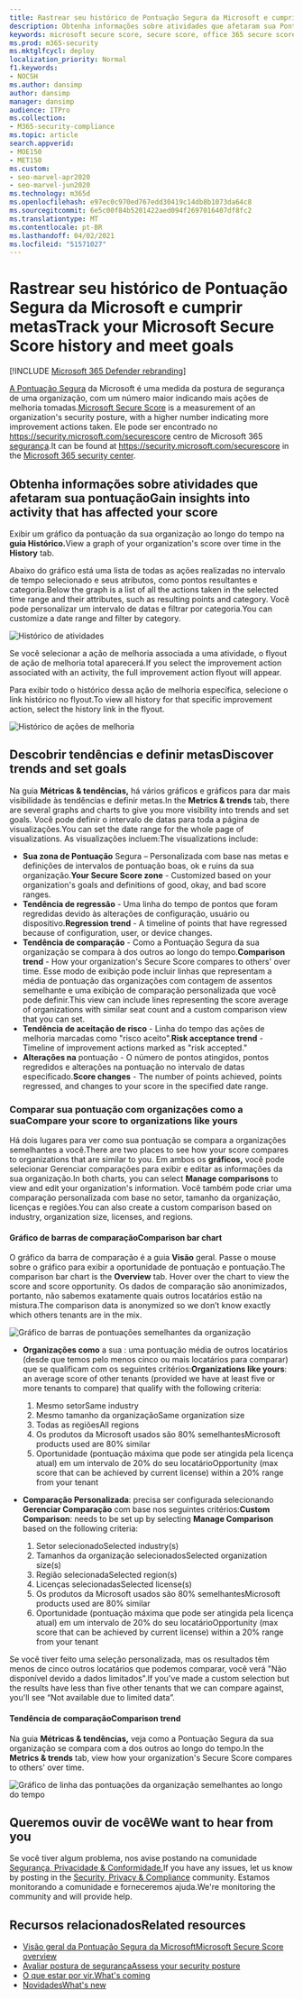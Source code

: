 ```yaml
---
title: Rastrear seu histórico de Pontuação Segura da Microsoft e cumprir metas
description: Obtenha informações sobre atividades que afetaram sua Pontuação Segura da Microsoft. Descobrir tendências e definir metas.
keywords: microsoft secure score, secure score, office 365 secure score, microsoft security score, microsoft 365 security center, improvement actions
ms.prod: m365-security
ms.mktglfcycl: deploy
localization_priority: Normal
f1.keywords:
- NOCSH
ms.author: dansimp
author: dansimp
manager: dansimp
audience: ITPro
ms.collection:
- M365-security-compliance
ms.topic: article
search.appverid:
- MOE150
- MET150
ms.custom:
- seo-marvel-apr2020
- seo-marvel-jun2020
ms.technology: m365d
ms.openlocfilehash: e97ec0c970ed767edd30419c14db8b1073da64c8
ms.sourcegitcommit: 6e5c00f84b5201422aed094f2697016407df8fc2
ms.translationtype: MT
ms.contentlocale: pt-BR
ms.lasthandoff: 04/02/2021
ms.locfileid: "51571027"
---
```

# <a name="track-your-microsoft-secure-score-history-and-meet-goals"></a><span data-ttu-id="450fe-105">Rastrear seu histórico de Pontuação Segura da Microsoft e cumprir metas</span><span class="sxs-lookup"><span data-stu-id="450fe-105">Track your Microsoft Secure Score history and meet goals</span></span>

[!INCLUDE [Microsoft 365 Defender rebranding](../includes/microsoft-defender.md)]

<span data-ttu-id="450fe-106">[A Pontuação Segura](microsoft-secure-score.md) da Microsoft é uma medida da postura de segurança de uma organização, com um número maior indicando mais ações de melhoria tomadas.</span><span class="sxs-lookup"><span data-stu-id="450fe-106">[Microsoft Secure Score](microsoft-secure-score.md) is a measurement of an organization's security posture, with a higher number indicating more improvement actions taken.</span></span> <span data-ttu-id="450fe-107">Ele pode ser encontrado no https://security.microsoft.com/securescore centro de Microsoft 365 [segurança](overview-security-center.md).</span><span class="sxs-lookup"><span data-stu-id="450fe-107">It can be found at https://security.microsoft.com/securescore in the [Microsoft 365 security center](overview-security-center.md).</span></span>

## <a name="gain-insights-into-activity-that-has-affected-your-score"></a><span data-ttu-id="450fe-108">Obtenha informações sobre atividades que afetaram sua pontuação</span><span class="sxs-lookup"><span data-stu-id="450fe-108">Gain insights into activity that has affected your score</span></span>

<span data-ttu-id="450fe-109">Exibir um gráfico da pontuação da sua organização ao longo do tempo na **guia Histórico.**</span><span class="sxs-lookup"><span data-stu-id="450fe-109">View a graph of your organization's score over time in the **History** tab.</span></span>

<span data-ttu-id="450fe-110">Abaixo do gráfico está uma lista de todas as ações realizadas no intervalo de tempo selecionado e seus atributos, como pontos resultantes e categoria.</span><span class="sxs-lookup"><span data-stu-id="450fe-110">Below the graph is a list of all the actions taken in the selected time range and their attributes, such as resulting points and category.</span></span> <span data-ttu-id="450fe-111">Você pode personalizar um intervalo de datas e filtrar por categoria.</span><span class="sxs-lookup"><span data-stu-id="450fe-111">You can customize a date range and filter by category.</span></span>

![Histórico de atividades](../../media/secure-score/secure-score-history-activity.png)

<span data-ttu-id="450fe-113">Se você selecionar a ação de melhoria associada a uma atividade, o flyout de ação de melhoria total aparecerá.</span><span class="sxs-lookup"><span data-stu-id="450fe-113">If you select the improvement action associated with an activity, the full improvement action flyout will appear.</span></span>

<span data-ttu-id="450fe-114">Para exibir todo o histórico dessa ação de melhoria específica, selecione o link histórico no flyout.</span><span class="sxs-lookup"><span data-stu-id="450fe-114">To view all history for that specific improvement action, select the history link in the flyout.</span></span>

![Histórico de ações de melhoria](../../media/secure-score/secure-score-history-flyout.png)

## <a name="discover-trends-and-set-goals"></a><span data-ttu-id="450fe-116">Descobrir tendências e definir metas</span><span class="sxs-lookup"><span data-stu-id="450fe-116">Discover trends and set goals</span></span>

<span data-ttu-id="450fe-117">Na guia **Métricas & tendências,** há vários gráficos e gráficos para dar mais visibilidade às tendências e definir metas.</span><span class="sxs-lookup"><span data-stu-id="450fe-117">In the **Metrics & trends** tab, there are several graphs and charts to give you more visibility into trends and set goals.</span></span> <span data-ttu-id="450fe-118">Você pode definir o intervalo de datas para toda a página de visualizações.</span><span class="sxs-lookup"><span data-stu-id="450fe-118">You can set the date range for the whole page of visualizations.</span></span> <span data-ttu-id="450fe-119">As visualizações incluem:</span><span class="sxs-lookup"><span data-stu-id="450fe-119">The visualizations include:</span></span>

* <span data-ttu-id="450fe-120">**Sua zona de Pontuação** Segura – Personalizada com base nas metas e definições de intervalos de pontuação boas, ok e ruins da sua organização.</span><span class="sxs-lookup"><span data-stu-id="450fe-120">**Your Secure Score zone** - Customized based on your organization's goals and definitions of good, okay, and bad score ranges.</span></span>
* <span data-ttu-id="450fe-121">**Tendência de regressão** - Uma linha do tempo de pontos que foram regredidas devido às alterações de configuração, usuário ou dispositivo.</span><span class="sxs-lookup"><span data-stu-id="450fe-121">**Regression trend** - A timeline of points that have regressed because of configuration, user, or device changes.</span></span>  
* <span data-ttu-id="450fe-122">**Tendência de comparação** - Como a Pontuação Segura da sua organização se compara à dos outros ao longo do tempo.</span><span class="sxs-lookup"><span data-stu-id="450fe-122">**Comparison trend** - How your organization's Secure Score compares to others' over time.</span></span> <span data-ttu-id="450fe-123">Esse modo de exibição pode incluir linhas que representam a média de pontuação das organizações com contagem de assentos semelhante e uma exibição de comparação personalizada que você pode definir.</span><span class="sxs-lookup"><span data-stu-id="450fe-123">This view can include lines representing the score average of organizations with similar seat count and a custom comparison view that you can set.</span></span>
* <span data-ttu-id="450fe-124">**Tendência de aceitação de risco** - Linha do tempo das ações de melhoria marcadas como "risco aceito".</span><span class="sxs-lookup"><span data-stu-id="450fe-124">**Risk acceptance trend** - Timeline of improvement actions marked as "risk accepted."</span></span>
* <span data-ttu-id="450fe-125">**Alterações na** pontuação - O número de pontos atingidos, pontos regredidos e alterações na pontuação no intervalo de datas especificado.</span><span class="sxs-lookup"><span data-stu-id="450fe-125">**Score changes** - The number of points achieved, points regressed, and changes to your score in the specified date range.</span></span>

### <a name="compare-your-score-to-organizations-like-yours"></a><span data-ttu-id="450fe-126">Comparar sua pontuação com organizações como a sua</span><span class="sxs-lookup"><span data-stu-id="450fe-126">Compare your score to organizations like yours</span></span>

<span data-ttu-id="450fe-127">Há dois lugares para ver como sua pontuação se compara a organizações semelhantes a você.</span><span class="sxs-lookup"><span data-stu-id="450fe-127">There are two places to see how your score compares to organizations that are similar to you.</span></span> <span data-ttu-id="450fe-128">Em ambos os **gráficos,** você pode selecionar Gerenciar comparações para exibir e editar as informações da sua organização.</span><span class="sxs-lookup"><span data-stu-id="450fe-128">In both charts, you can select **Manage comparisons** to view and edit your organization's information.</span></span> <span data-ttu-id="450fe-129">Você também pode criar uma comparação personalizada com base no setor, tamanho da organização, licenças e regiões.</span><span class="sxs-lookup"><span data-stu-id="450fe-129">You can also create a custom comparison based on industry, organization size, licenses, and regions.</span></span>

#### <a name="comparison-bar-chart"></a><span data-ttu-id="450fe-130">Gráfico de barras de comparação</span><span class="sxs-lookup"><span data-stu-id="450fe-130">Comparison bar chart</span></span>

<span data-ttu-id="450fe-131">O gráfico da barra de comparação é a guia **Visão** geral. Passe o mouse sobre o gráfico para exibir a oportunidade de pontuação e pontuação.</span><span class="sxs-lookup"><span data-stu-id="450fe-131">The comparison bar chart is the **Overview** tab. Hover over the chart to view the score and score opportunity.</span></span> <span data-ttu-id="450fe-132">Os dados de comparação são anonimizados, portanto, não sabemos exatamente quais outros locatários estão na mistura.</span><span class="sxs-lookup"><span data-stu-id="450fe-132">The comparison data is anonymized so we don’t know exactly which others tenants are in the mix.</span></span>

![Gráfico de barras de pontuações semelhantes da organização](../../media/secure-score/secure-score-comparison-bar.png)

- <span data-ttu-id="450fe-134">**Organizações como** a sua : uma pontuação média de outros locatários (desde que temos pelo menos cinco ou mais locatários para comparar) que se qualificam com os seguintes critérios:</span><span class="sxs-lookup"><span data-stu-id="450fe-134">**Organizations like yours**: an average score of other tenants (provided we have at least five or more tenants to compare) that qualify with the following criteria:</span></span>
    1. <span data-ttu-id="450fe-135">Mesmo setor</span><span class="sxs-lookup"><span data-stu-id="450fe-135">Same industry</span></span>
    2. <span data-ttu-id="450fe-136">Mesmo tamanho da organização</span><span class="sxs-lookup"><span data-stu-id="450fe-136">Same organization size</span></span>
    3. <span data-ttu-id="450fe-137">Todas as regiões</span><span class="sxs-lookup"><span data-stu-id="450fe-137">All regions</span></span>
    4. <span data-ttu-id="450fe-138">Os produtos da Microsoft usados são 80% semelhantes</span><span class="sxs-lookup"><span data-stu-id="450fe-138">Microsoft products used are 80% similar</span></span>
    5. <span data-ttu-id="450fe-139">Oportunidade (pontuação máxima que pode ser atingida pela licença atual) em um intervalo de 20% do seu locatário</span><span class="sxs-lookup"><span data-stu-id="450fe-139">Opportunity (max score that can be achieved by current license) within a 20% range from your tenant</span></span>

- <span data-ttu-id="450fe-140">**Comparação Personalizada**: precisa ser configurada selecionando **Gerenciar Comparação** com base nos seguintes critérios:</span><span class="sxs-lookup"><span data-stu-id="450fe-140">**Custom Comparison**: needs to be set up by selecting **Manage Comparison** based on the following criteria:</span></span>
    1. <span data-ttu-id="450fe-141">Setor selecionado</span><span class="sxs-lookup"><span data-stu-id="450fe-141">Selected industry(s)</span></span>
    2. <span data-ttu-id="450fe-142">Tamanhos da organização selecionados</span><span class="sxs-lookup"><span data-stu-id="450fe-142">Selected organization size(s)</span></span>
    3. <span data-ttu-id="450fe-143">Região selecionada</span><span class="sxs-lookup"><span data-stu-id="450fe-143">Selected region(s)</span></span>
    4. <span data-ttu-id="450fe-144">Licenças selecionadas</span><span class="sxs-lookup"><span data-stu-id="450fe-144">Selected license(s)</span></span>
    5. <span data-ttu-id="450fe-145">Os produtos da Microsoft usados são 80% semelhantes</span><span class="sxs-lookup"><span data-stu-id="450fe-145">Microsoft products used are 80% similar</span></span>
    6. <span data-ttu-id="450fe-146">Oportunidade (pontuação máxima que pode ser atingida pela licença atual) em um intervalo de 20% do seu locatário</span><span class="sxs-lookup"><span data-stu-id="450fe-146">Opportunity (max score that can be achieved by current license) within a 20% range from your tenant</span></span>

<span data-ttu-id="450fe-147">Se você tiver feito uma seleção personalizada, mas os resultados têm menos de cinco outros locatários que podemos comparar, você verá "Não disponível devido a dados limitados".</span><span class="sxs-lookup"><span data-stu-id="450fe-147">If you've made a custom selection but the results have less than five other tenants that we can compare against, you'll see “Not available due to limited data”.</span></span>

#### <a name="comparison-trend"></a><span data-ttu-id="450fe-148">Tendência de comparação</span><span class="sxs-lookup"><span data-stu-id="450fe-148">Comparison trend</span></span>

<span data-ttu-id="450fe-149">Na guia **Métricas & tendências,** veja como a Pontuação Segura da sua organização se compara com a dos outros ao longo do tempo.</span><span class="sxs-lookup"><span data-stu-id="450fe-149">In the **Metrics & trends** tab, view how your organization's Secure Score compares to others' over time.</span></span>

![Gráfico de linha das pontuações da organização semelhantes ao longo do tempo](../../media/secure-score/secure-score-comparison-trend.png)

## <a name="we-want-to-hear-from-you"></a><span data-ttu-id="450fe-151">Queremos ouvir de você</span><span class="sxs-lookup"><span data-stu-id="450fe-151">We want to hear from you</span></span>

<span data-ttu-id="450fe-152">Se você tiver algum problema, nos avise postando na comunidade [Segurança, Privacidade & Conformidade.](https://techcommunity.microsoft.com/t5/Security-Privacy-Compliance/bd-p/security_privacy)</span><span class="sxs-lookup"><span data-stu-id="450fe-152">If you have any issues, let us know by posting in the [Security, Privacy & Compliance](https://techcommunity.microsoft.com/t5/Security-Privacy-Compliance/bd-p/security_privacy) community.</span></span> <span data-ttu-id="450fe-153">Estamos monitorando a comunidade e forneceremos ajuda.</span><span class="sxs-lookup"><span data-stu-id="450fe-153">We're monitoring the community and will provide help.</span></span>

## <a name="related-resources"></a><span data-ttu-id="450fe-154">Recursos relacionados</span><span class="sxs-lookup"><span data-stu-id="450fe-154">Related resources</span></span>

- [<span data-ttu-id="450fe-155">Visão geral da Pontuação Segura da Microsoft</span><span class="sxs-lookup"><span data-stu-id="450fe-155">Microsoft Secure Score overview</span></span>](microsoft-secure-score.md)
- [<span data-ttu-id="450fe-156">Avaliar postura de segurança</span><span class="sxs-lookup"><span data-stu-id="450fe-156">Assess your security posture</span></span>](microsoft-secure-score-improvement-actions.md)
- [<span data-ttu-id="450fe-157">O que estar por vir.</span><span class="sxs-lookup"><span data-stu-id="450fe-157">What's coming</span></span>](microsoft-secure-score-whats-coming.md)
- [<span data-ttu-id="450fe-158">Novidades</span><span class="sxs-lookup"><span data-stu-id="450fe-158">What's new</span></span>](microsoft-secure-score-whats-new.md)

